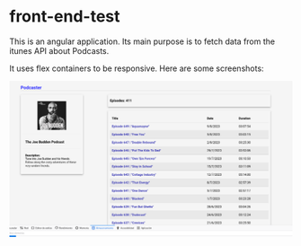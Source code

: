 # front-end-test

This is an angular application. Its main purpose is to fetch data from the itunes API about Podcasts. 

It uses flex containers to be responsive. Here are some screenshots:

![alt text](./screenshots/img1.png)
